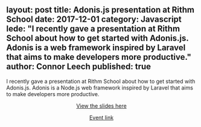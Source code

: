 layout: post
title: Adonis.js presentation at Rithm School
date: 2017-12-01
category: Javascript
lede: "I recently gave a presentation at Rithm School about how to get started with Adonis.js. Adonis is a web framework inspired by Laravel that aims to make developers more productive."
author: Connor Leech
published: true
---

I recently gave a presentation at Rithm School about how to get started with Adonis.js. Adonis is a Node.js web framework inspired by Laravel that aims to make developers more productive. 

<p align='center'>
	<a href="https://docs.google.com/presentation/d/1hzpjW84b_nMKcJK2c82yVthJ4-qnKoq9gcmT94ZxAkM/edit?usp=sharing" target='_blank'>View the slides here</a>
</p>
<p align='center'>
	<a href='https://www.meetup.com/rithmschool/events/244177538/' target='_blank'>Event link</a>
</p>